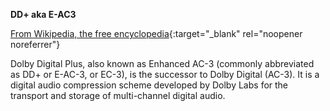 **DD+ aka E-AC3**<br>

[From Wikipedia, the free encyclopedia](https://en.wikipedia.org/wiki/Dolby_Digital_Plus){:target="\_blank" rel="noopener noreferrer"}

Dolby Digital Plus, also known as Enhanced AC-3 (commonly abbreviated as DD+ or E-AC-3, or EC-3), is the successor to Dolby Digital (AC-3). It is a digital audio compression scheme developed by Dolby Labs for the transport and storage of multi-channel digital audio.
